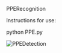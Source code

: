 PPERecognition 

Instructions for use:

python PPE.py






![PPEDetection](https://user-images.githubusercontent.com/45270133/149021341-0f3b2aff-d8db-4c08-a495-6b36827fb926.PNG)
